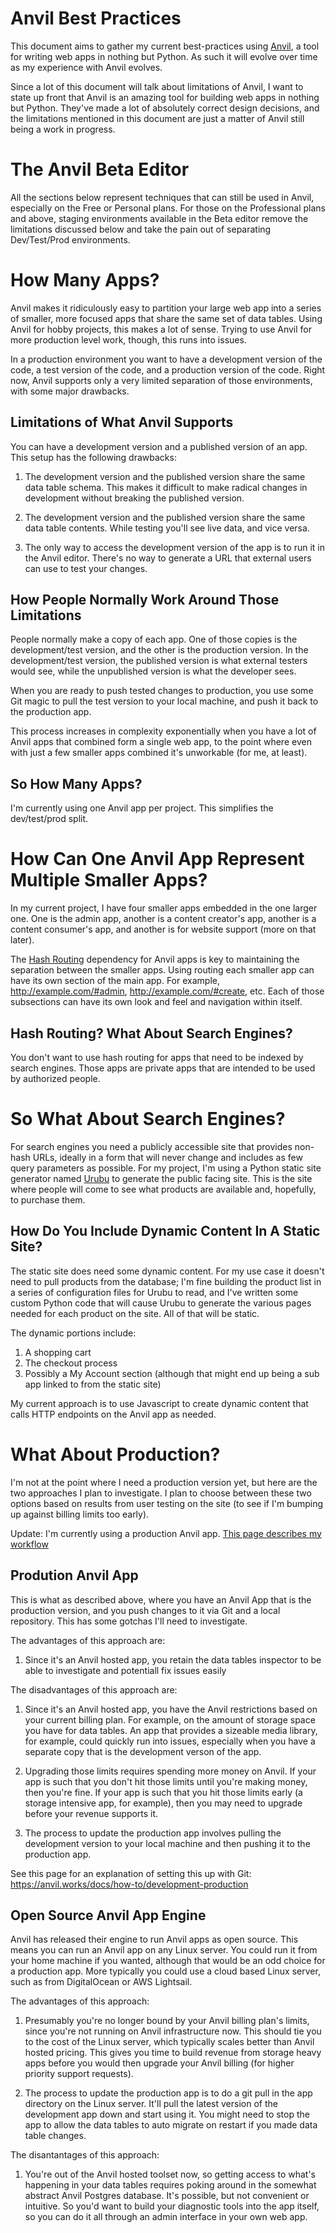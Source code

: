 # Anvil Best Practices

This document aims to gather my current best-practices using [Anvil](https://anvil.works/), a tool for writing web apps in nothing but Python.  As such it will evolve over time as my experience with Anvil evolves.

Since a lot of this document will talk about limitations of Anvil, I want to state up front that Anvil is an amazing tool for building web apps in nothing but Python.  They've made a lot of absolutely correct design decisions, and the limitations mentioned in this document are just a matter of Anvil still being a work in progress.  

# The Anvil Beta Editor

All the sections below represent techniques that can still be used in Anvil, especially on the Free or Personal plans.  For those on the Professional plans and above, staging environments available in the Beta editor remove the limitations discussed below and take the pain out of separating Dev/Test/Prod environments.  

# How Many Apps?

Anvil makes it ridiculously easy to partition your large web app into a series of smaller, more focused apps that share the same set of data tables.  Using Anvil for hobby projects, this makes a lot of sense.  Trying to use Anvil for more production level work, though, this runs into issues.

In a production environment you want to have a development version of the code, a test version of the code, and a production version of the code.  Right now, Anvil supports only a very limited separation of those environments, with some major drawbacks.  

## Limitations of What Anvil Supports

You can have a development version and a published version of an app.  This setup has the following drawbacks:

1. The development version and the published version share the same data table schema.  This makes it difficult to make radical changes in development without breaking the published version.  

2. The development version and the published version share the same data table contents.  While testing you'll see live data, and vice versa.

3. The only way to access the development version of the app is to run it in the Anvil editor.  There's no way to generate a URL that external users can use to test your changes.

## How People Normally Work Around Those Limitations

People normally make a copy of each app.  One of those copies is the development/test version, and the other is the production version.  In the development/test version, the published version is what external testers would see, while the unpublished version is what the developer sees.  

When you are ready to push tested changes to production, you use some Git magic to pull the test version to your local machine, and push it back to the production app.  

This process increases in complexity exponentially when you have a lot of Anvil apps that combined form a single web app, to the point where even with just a few smaller apps combined it's unworkable (for me, at least).

## So How Many Apps?

I'm currently using one Anvil app per project.  This simplifies the dev/test/prod split.

# How Can One Anvil App Represent Multiple Smaller Apps?

In my current project, I have four smaller apps embedded in the one larger one.  One is the admin app, another is a content creator's app, another is a content consumer's app, and another is for website support (more on that later).

The [Hash Routing](https://github.com/s-cork/HashRouting) dependency for Anvil apps is key to maintaining the separation between the smaller apps.  Using routing each smaller app can have its own section of the main app.  For example, http://example.com/#admin, http://example.com/#create, etc.  Each of those subsections can have its own look and feel and navigation within itself.

## Hash Routing?  What About Search Engines?

You don't want to use hash routing for apps that need to be indexed by search engines.  Those apps are private apps that are intended to be used by authorized people.

# So What About Search Engines?

For search engines you need a publicly accessible site that provides non-hash URLs, ideally in a form that will never change and includes as few query parameters as possible.  For my project, I'm using a Python static site generator named [Urubu](https://urubu.jandecaluwe.com/start.html) to generate the public facing site.  This is the site where people will come to see what products are available and, hopefully, to purchase them.  

## How Do You Include Dynamic Content In A Static Site?

The static site does need some dynamic content.  For my use case it doesn't need to pull products from the database; I'm fine building the product list in a series of configuration files for Urubu to read, and I've written some custom Python code that will cause Urubu to generate the various pages needed for each product on the site.  All of that will be static.

The dynamic portions include:

1) A shopping cart
2) The checkout process
3) Possibly a My Account section (although that might end up being a sub app linked to from the static site)

My current approach is to use Javascript to create dynamic content that calls HTTP endpoints on the Anvil app as needed.

# What About Production?

I'm not at the point where I need a production version yet, but here are the two approaches I plan to investigate.  I plan to choose between these two options based on results from user testing on the site (to see if I'm bumping up against billing limits too early).

Update: I'm currently using a production Anvil app.  [This page describes my workflow](https://github.com/jshaffstall/anvil-practices/blob/master/dev_vs_prod.md)

## Prodution Anvil App

This is what as described above, where you have an Anvil App that is the production version, and you push changes to it via Git and a local repository.  This has some gotchas I'll need to investigate.

The advantages of this approach are:

1. Since it's an Anvil hosted app, you retain the data tables inspector to be able to investigate and potentiall fix issues easily

The disadvantages of this approach are:

1. Since it's an Anvil hosted app, you have the Anvil restrictions based on your current billing plan.  For example, on the amount of storage space you have for data tables.  An app that provides a sizeable media library, for example, could quickly run into issues, especially when you have a separate copy that is the development verson of the app.

2. Upgrading those limits requires spending more money on Anvil.  If your app is such that you don't hit those limits until you're making money, then you're fine.  If your app is such that you hit those limits early (a storage intensive app, for example), then you may need to upgrade before your revenue supports it.

3. The process to update the production app involves pulling the development version to your local machine and then pushing it to the production app.  

See this page for an explanation of setting this up with Git: https://anvil.works/docs/how-to/development-production

## Open Source Anvil App Engine

Anvil has released their engine to run Anvil apps as open source.  This means you can run an Anvil app on any Linux server.  You could run it from your home machine if you wanted, although that would be an odd choice for a production app.  More typically you could use a cloud based Linux server, such as from DigitalOcean or AWS Lightsail.  

The advantages of this approach:

1. Presumably you're no longer bound by your Anvil billing plan's limits, since you're not running on Anvil infrastructure now.  This should tie you to the cost of the Linux server, which typically scales better than Anvil hosted pricing.  This gives you time to build revenue from storage heavy apps before you would then upgrade your Anvil billing (for higher priority support requests).

2. The process to update the production app is to do a git pull in the app directory on the Linux server.  It'll pull the latest version of the development app down and start using it.  You might need to stop the app to allow the data tables to auto migrate on restart if you made data table changes.

The disantantages of this approach:

1.  You're out of the Anvil hosted toolset now, so getting access to what's happening in your data tables requires poking around in the somewhat abstract Anvil Postgres database.  It's possible, but not convenient or intuitive.  So you'd want to build your diagnostic tools into the app itself, so you can do it all through an admin interface in your own web app.


